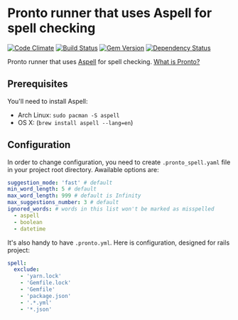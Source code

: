 # Pronto runner that uses Aspell for spell checking

[![Code Climate](https://codeclimate.com/github/prontolabs/pronto-spell.png)](https://codeclimate.com/github/prontolabs/pronto-spell)
[![Build Status](https://travis-ci.org/prontolabs/pronto-spell.png)](https://travis-ci.org/prontolabs/pronto-spell)
[![Gem Version](https://badge.fury.io/rb/pronto-spell.png)](http://badge.fury.io/rb/pronto-spell)
[![Dependency Status](https://gemnasium.com/prontolabs/pronto-spell.png)](https://gemnasium.com/prontolabs/pronto-spell)

Pronto runner that uses [Aspell](https://github.com/YorickPeterse/ffi-aspell) for spell checking. [What is Pronto?](https://github.com/prontolabs/pronto)

## Prerequisites

You'll need to install Aspell:

* Arch Linux: `sudo pacman -S aspell`
* OS X: (`brew install aspell --lang=en`)

## Configuration

In order to change configuration, you need to create `.pronto_spell.yaml` file in your project root directory. Awailable options are:

```YAML
suggestion_mode: 'fast' # default
min_word_length: 5 # default
max_word_length: 999 # default is Infinity
max_suggestions_number: 3 # default
ignored_words: # words in this list won't be marked as misspelled
  - aspell
  - boolean
  - datetime
```

It's also handy to have `.pronto.yml`. Here is configuration, designed for rails project:
```YAML
spell:
  exclude:
    - 'yarn.lock'
    - 'Gemfile.lock'
    - 'Gemfile'
    - 'package.json'
    - '.*.yml'
    - '*.json'
```

